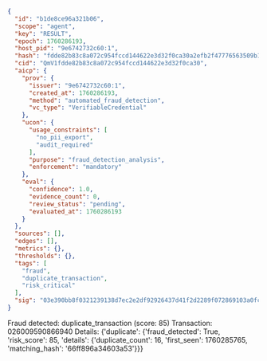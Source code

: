```json
{
  "id": "b1de8ce96a321b06",
  "scope": "agent",
  "key": "RESULT",
  "epoch": 1760286193,
  "host_pid": "9e6742732c60:1",
  "hash": "fdde82b83c8a072c954fccd144622e3d32f0ca30a2efb2f47776563509b18faf",
  "cid": "QmV1fdde82b83c8a072c954fccd144622e3d32f0ca30",
  "aicp": {
    "prov": {
      "issuer": "9e6742732c60:1",
      "created_at": 1760286193,
      "method": "automated_fraud_detection",
      "vc_type": "VerifiableCredential"
    },
    "ucon": {
      "usage_constraints": [
        "no_pii_export",
        "audit_required"
      ],
      "purpose": "fraud_detection_analysis",
      "enforcement": "mandatory"
    },
    "eval": {
      "confidence": 1.0,
      "evidence_count": 0,
      "review_status": "pending",
      "evaluated_at": 1760286193
    }
  },
  "sources": [],
  "edges": [],
  "metrics": {},
  "thresholds": {},
  "tags": [
    "fraud",
    "duplicate_transaction",
    "risk_critical"
  ],
  "sig": "03e390bb8f0321239138d7ec2e2df92926437d41f2d2289f072869103a0fcbb4"
}
```

Fraud detected: duplicate_transaction (score: 85)
Transaction: 026009590866940
Details: {'duplicate': {'fraud_detected': True, 'risk_score': 85, 'details': {'duplicate_count': 16, 'first_seen': 1760285765, 'matching_hash': '66ff896a34603a53'}}}